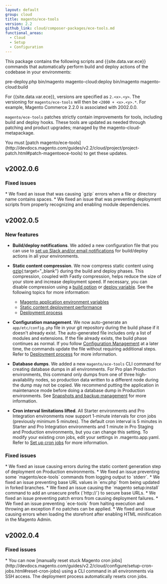 ```yaml
---
layout: default
group: cloud
title: magento/ece-tools
version: 2.2
github_link: cloud/composer-packages/ece-tools.md
functional_areas:
  - Cloud
  - Setup
  - Configuration
---
```


This package contains the following scripts and {{site.data.var.ece}} commands that automatically perform build and deploy actions of the codebase in your environments:

  pre-deploy.php
  bin/magento magento-cloud:deploy
  bin/magento magento-cloud:build

For {{site.data.var.ece}}, versions are specified as `2.<x>.<y>`. The versioning for `magento/ece-tools` will then be  `<2000 + <x>.<y>.*`. For example, Magento Commerce 2.2.0 is associated with 2002.0.0.

`magento/ece-tools` patches strictly contain improvements for tools, including build and deploy hooks. These tools are updated as needed through patching and product upgrades; managed by the magento-cloud-metapackage.

<div class="bs-callout bs-callout-info" id="info" markdown="1">
You must [patch magento/ece-tools](http://devdocs.magento.com/guides/v2.2/cloud/project/project-patch.html#patch-magentoece-tools) to get these updates.
</div>

## v2002.0.6

### Fixed issues
<!-- MAGECLOUD-1413 -->* We fixed an issue that was causing `gzip` errors when a file or directory name contains spaces.

<!-- MAGECLOUD-1424 -->* We fixed an issue that was preventing deployment scripts from properly recognizing and enabling module dependencies.


## v2002.0.5

### New features
* **Build/deploy notifications**. We added a new configuration file that you can use to [set up Slack and/or email notifications](http://devdocs.magento.com/guides/v2.2/cloud/env/setup-notifications.html) for build/deploy actions in all your environments.

* **Static content compression**. We now compress static content using [gzip](https://www.gnu.org/software/gzip/){:target="\_blank"} during the build and deploy phases. This compression, coupled with Fastly compression, helps reduce the size of your store and increase deployment speed. If necessary, you can disable compression using a [build option](http://devdocs.magento.com/guides/v2.2/cloud/env/environment-vars_magento.html#build) or [deploy variable](http://devdocs.magento.com/guides/v2.2/cloud/env/environment-vars_magento.html#deploy). See the following topics for more information:

  * [Magento application environment variables](http://devdocs.magento.com/guides/v2.2/cloud/env/environment-vars_magento.html)
  * [Static content deployment performance](http://devdocs.magento.com/guides/v2.2/cloud/live/sens-data-over.html#cloud-confman-scd-over)
  * [Deployment process](http://devdocs.magento.com/guides/v2.2/cloud/reference/discover-deploy.html)

* **Configuration management**. We now auto-generate an `app/etc/config.php` file in your git repository during the build phase if it doesn't already exist. The auto-generated file includes only a list of modules and extensions. If the file already exists, the build phase continues as normal. If you follow [Configuration Management](http://devdocs.magento.com/guides/v2.2/cloud/live/sens-data-over.html) at a later time, the commands update the file without requiring additional steps. Refer to [Deployment process](http://devdocs.magento.com/guides/v2.2/cloud/reference/discover-deploy.html) for more information.

* **Database dumps**. We added a new `magento/ece-tools` CLI command for creating database dumps in all environments. For Pro plan Production environments, this command only dumps from one of three high-availability nodes, so production data written to a different node during the dump may not be copied. We recommend putting the application in maintenance mode before doing a database dump in Production environments. See [Snapshots and backup management](http://devdocs.magento.com/guides/v2.2/cloud/project/project-webint-snap.html#db-dump) for more information.

* **Cron interval limitations lifted**. All Starter environments and Pro Integration environments now support 1-minute intervals for cron jobs (previously minimum 5 minutes). The default cron interval is 5 minutes in Starter and Pro Integration environments and 1 minute in Pro Staging and Production environments, but you can change this setting. To modify your existing cron jobs, edit your settings in .magento.app.yaml. Refer to [Set up cron jobs](http://devdocs.magento.com/guides/v2.2/cloud/configure/setup-cron-jobs.html) for more information.

### Fixed issues
<!-- MAGECLOUD-1322 -->* We fixed an issue causing errors during the static content generation step of deployment on Production environments.

<!-- MAGECLOUD-1264 -->* We fixed an issue preventing some `magento/ece-tools` commands from logging output to `stderr`.

<!-- MAGECLOUD-1242 -->* We fixed an issue preventing base URL values in `env.php` from being updated in forked branches.

<!-- MAGECLOUD-1171 -->* We fixed an issue causing the `magento setup:install` command to add an unsecure prefix (`http://`) to secure base URLs.

<!-- MAGECLOUD-1170 -->* We fixed an issue preventing patch errors from causing deployment failures.

<!-- MAGECLOUD-1152 -->* We fixed an issue preventing `ece-tools` from halting execution and throwing an exception if no patches can be applied.

<!-- MAGECLOUD-1138 -->* We fixed and issue causing errors when loading the storefront after enabling HTML minification in the Magento Admin.

## v2002.0.4

### Fixed issues
<!-- MAGECLOUD-1355 -->* You can now [manually reset stuck Magento cron jobs](http://devdocs.magento.com/guides/v2.2/cloud/configure/setup-cron-jobs.html#reset-cron-jobs) using a CLI command in all environments via SSH access. The deployment process automatically resets cron jobs.
